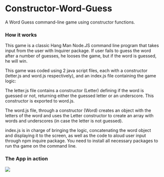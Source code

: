# Constructor-Word-Guess
A Word Guess command-line game using constructor functions.

### How it works
This game is a classic Hang Man Node.JS command line program that takes input from the user with Inquirer package. If user fails to guess the word after a number of guesses, he looses the game, but if the word is guessed, he will win.

This game was coded using 2 java script files, each with a constructor (letter.js and word.js respectively), and an index.js file containing the game logic:

The letter.js file contains a constructor (Letter) defining if the word is guessed or not, returning either the guessed letter or an underscore. This constructor is exported to word.js.

The word.js file, through a constructor (Word) creates an object with the letters of the word and uses the Letter constructor to create an array with words and underscores (in case the letter is not guessed).

index.js is in charge of bringing the logic, concatenating the word object and displaying it to the screen, as well as the code to aloud user input through npm inquire package. You need to install all necessary packages to run tha game on the command line.

### The App in action

![](prototype.gif)


